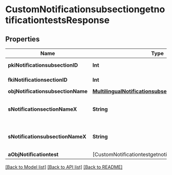 # CustomNotificationsubsectiongetnotificationtestsResponse

## Properties
Name | Type | Description | Notes
------------ | ------------- | ------------- | -------------
**pkiNotificationsubsectionID** | **Int** | The unique ID of the Notificationsubsection | 
**fkiNotificationsectionID** | **Int** | The unique ID of the Notificationsection | 
**objNotificationsubsectionName** | [**MultilingualNotificationsubsectionName**](MultilingualNotificationsubsectionName.md) |  | [optional] 
**sNotificationsectionNameX** | **String** | The name of the Notificationsection in the language of the requester | [optional] 
**sNotificationsubsectionNameX** | **String** | The name of the Notificationsubsection in the language of the requester | 
**aObjNotificationtest** | [CustomNotificationtestgetnotificationtestsResponse] |  | 

[[Back to Model list]](../README.md#documentation-for-models) [[Back to API list]](../README.md#documentation-for-api-endpoints) [[Back to README]](../README.md)


